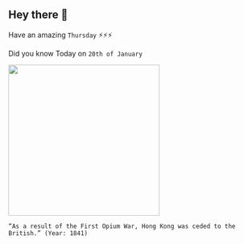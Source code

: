 ## Hey there 👋
Have an amazing `Thursday` ⚡⚡⚡

Did you know Today on `20th of January`
 
 [<img src="https://chiculture.org.hk/sites/mainsite/files/styles/free_style_image_styles/public/2019-02/mainsite_tushuojindai_xianggangshi4.9_nov22.jpg?itok=Qdln9Lnm" width="300" />](https://www.nam.ac.uk/explore/opium-war-1839-1842#:~:text=on%2018%20January%201841%20by%20which%20Hong%20Kong%20became%20a%20British%20territory) 
 ```
“As a result of the First Opium War, Hong Kong was ceded to the British.” (Year: 1841)
```
